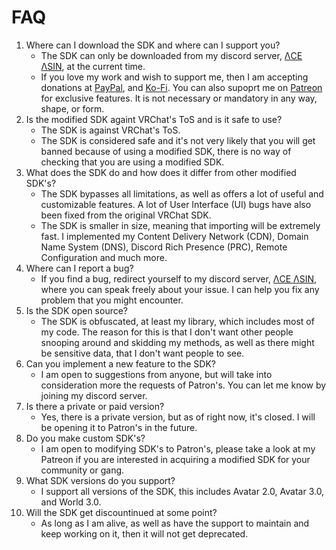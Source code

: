 # **FAQ**

1. Where can I download the SDK and where can I support you?
    - The SDK can only be downloaded from my discord server, [ΛCE ΛSIN][Server], at the current time.
    - If you love my work and wish to support me, then I am accepting donations at [PayPal][PayPal], and [Ko-Fi][Ko-Fi]. You can also supoprt me on [Patreon][Patreon] for exclusive features. It is not necessary or mandatory in any way, shape, or form.
2. Is the modified SDK againt VRChat's ToS and is it safe to use?
    - The SDK is against VRChat's ToS.
    - The SDK is considered safe and it's not very likely that you will get banned because of using a modified SDK, there is no way of checking that you are using a modified SDK.
3. What does the SDK do and how does it differ from other modified SDK's?
    - The SDK bypasses all limitations, as well as offers a lot of useful and customizable features. A lot of User Interface (UI) bugs have also been fixed from the original VRChat SDK.
    - The SDK is smaller in size, meaning that importing will be extremely fast. I implemented my Content Delivery Network (CDN), Domain Name System (DNS), Discord Rich Presence (PRC), Remote Configuration and much more.
4. Where can I report a bug?
    - If you find a bug, redirect yourself to my discord server, [ΛCE ΛSIN][Server], where you can speak freely about your issue. I can help you fix any problem that you might encounter.
5. Is the SDK open source?
    - The SDK is obfuscated, at least my library, which includes most of my code. The reason for this is that I don't want other people snooping around and skidding my methods, as well as there might be sensitive data, that I don't want people to see.
6. Can you implement a new feature to the SDK?
    - I am open to suggestions from anyone, but will take into consideration more the requests of Patron's. You can let me know by joining my discord server.
7. Is there a private or paid version?
    - Yes, there is a private version, but as of right now, it's closed. I will be opening it to Patron's in the future.
8. Do you make custom SDK's?
    - I am open to modifying SDK's to Patron's, please take a look at my Patreon if you are interested in acquiring a modified SDK for your community or gang.
9. What SDK versions do you support?
    - I support all versions of the SDK, this includes Avatar 2.0, Avatar 3.0, and World 3.0.
10. Will the SDK get discountinued at some point?
    - As long as I am alive, as well as have the support to maintain and keep working on it, then it will not get deprecated.

[Server]: https://discord.gg/U8vHS7y
[PayPal]: https://paypal.me/AceAsin
[Ko-Fi]: https://ko-fi.com/aceasin
[Patreon]: https://patreon.com/AceAsin
